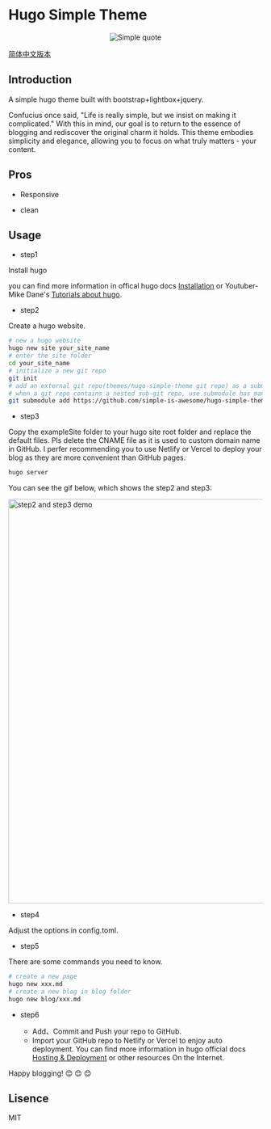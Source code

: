 # Hugo Simple Theme

<p align="center">
<img src="https://vip2.loli.io/2023/03/15/9LJ1QX8kKZrRtwA.webp" alt="Simple quote">
</p>

[简体中文版本](https://github.com/simple-is-awesome/hugo-simple-theme/blob/main/README.zh-CN.md)

## Introduction 

A simple hugo theme built with bootstrap+lightbox+jquery. 

Confucius once said, "Life is really simple, but we insist on making it complicated." With this in mind, our goal is to return to the essence of blogging and rediscover the original charm it holds. This theme embodies simplicity and elegance, allowing you to focus on what truly matters - your content.

## Pros

- Responsive

- clean

## Usage

- step1

Install hugo

you can find more information in offical hugo docs [Installation](https://gohugo.io/installation/) or Youtuber-Mike Dane's [Tutorials about hugo](https://www.youtube.com/playlist?list=PLLAZ4kZ9dFpOnyRlyS-liKL5ReHDcj4G3).

- step2 

Create a hugo website.

```bash
# new a hugo website
hugo new site your_site_name
# enter the site folder
cd your_site_name
# initialize a new git repo
git init
# add an external git repo(themes/hugo-simple-theme git repo) as a submodule to this git repo
# when a git repo contains a nested sub-git repo, use submodule has many advantages
git submodule add https://github.com/simple-is-awesome/hugo-simple-theme.git themes/hugo-simple-theme
```

- step3

Copy the exampleSite folder to your hugo site root folder and replace the default files. Pls delete the CNAME file as it is used to custom domain name in GitHub. I perfer recommending you to use Netlify or Vercel to deploy your blog as they are more convenient than GitHub pages.

```bash
hugo server
```

You can see the gif below, which shows the step2 and step3:

<img src="https://github.com/simple-is-awesome/hugo-simple-theme/blob/main/static/images/hugo_step2_step3.gif?raw=true" width="800px" alt="step2 and step3 demo">

 - step4

Adjust the options in config.toml.

 - step5 

There are some commands you need to know.

```bash
# create a new page
hugo new xxx.md
# create a new blog in blog folder
hugo new blog/xxx.md
```

 - step6

    - Add、Commit and Push your repo to GitHub. 
    - Import your GitHub repo to Netlify or Vercel to enjoy auto deployment. You can find more information in hugo official docs [Hosting & Deployment](https://gohugo.io/hosting-and-deployment/) or other resources On the Internet.

Happy blogging! :blush: :blush: :blush:

## Lisence

MIT

